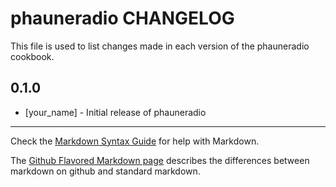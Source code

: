 phauneradio CHANGELOG
=====================

This file is used to list changes made in each version of the phauneradio cookbook.

0.1.0
-----
- [your_name] - Initial release of phauneradio

- - -
Check the [Markdown Syntax Guide](http://daringfireball.net/projects/markdown/syntax) for help with Markdown.

The [Github Flavored Markdown page](http://github.github.com/github-flavored-markdown/) describes the differences between markdown on github and standard markdown.
